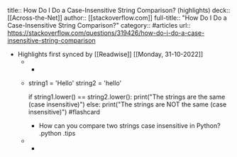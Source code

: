 title:: How Do I Do a Case-Insensitive String Comparison? (highlights)
deck:: [[Across-the-Net]]
author:: [[stackoverflow.com]]
full-title:: "How Do I Do a Case-Insensitive String Comparison?"
category:: #articles
url:: https://stackoverflow.com/questions/319426/how-do-i-do-a-case-insensitive-string-comparison

- Highlights first synced by [[Readwise]] [[Monday, 31-10-2022]]
	- -
	- string1 = 'Hello'
	  string2 = 'hello'
	  
	  if string1.lower() == string2.lower():
	    print("The strings are the same (case insensitive)")
	  else:
	    print("The strings are NOT the same (case insensitive)") #flashcard
		- How can you compare two strings case insensitive in Python? .python .tips
	- -